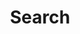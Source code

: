 ---
title: "Search"
slug: "search"
layout: "search"
outputs:
    - html
    - json
<!-- menu:
    main:
        weight: -60
        pre: search -->
---